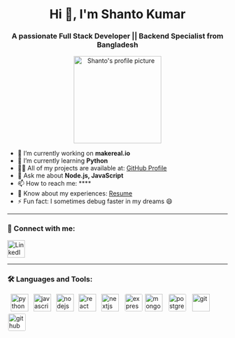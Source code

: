 <h1 align="center">Hi 👋, I'm Shanto Kumar</h1>
<h3 align="center">A passionate Full Stack Developer || Backend Specialist from Bangladesh</h3>

<!-- Profile image -->
<p align="center">
  <img src="YOUR_IMAGE_URL_HERE" alt="Shanto's profile picture" width="200" />
</p>

- 🔭 I’m currently working on **makereal.io**
- 🌱 I’m currently learning **Python**
- 👨‍💻 All of my projects are available at: [GitHub Profile](https://github.com/shanto096)
- 💬 Ask me about **Node.js, JavaScript**
- 📫 How to reach me: ****
- 📝 Know about my experiences: [Resume](YOUR_RESUME_URL)
- ⚡ Fun fact: I sometimes debug faster in my dreams 😄

---

### 🤝 Connect with me:
<p align="left">
  <a href="https://www.linkedin.com/in/shantokumar" target="_blank">
    <img src="https://cdn.jsdelivr.net/gh/devicons/devicon/icons/linkedin/linkedin-original.svg" alt="LinkedIn" width="40" height="40"/>
  </a>
</p>

---

### 🛠️ Languages and Tools:

 <p align="left">
  <img src="https://cdn.jsdelivr.net/gh/devicons/devicon/icons/python/python-original.svg" alt="python" width="40" height="40"/>
  <img src="https://cdn.jsdelivr.net/gh/devicons/devicon/icons/javascript/javascript-original.svg" alt="javascript" width="40" height="40"/>
  <img src="https://cdn.jsdelivr.net/gh/devicons/devicon/icons/nodejs/nodejs-original.svg" alt="nodejs" width="40" height="40"/>
  <img src="https://cdn.jsdelivr.net/gh/devicons/devicon/icons/react/react-original.svg" alt="react" width="40" height="40"/>
  <img src="https://cdn.jsdelivr.net/gh/devicons/devicon/icons/nextjs/nextjs-line.svg" alt="nextjs" width="40" height="40"/>
  <img src="https://cdn.jsdelivr.net/gh/devicons/devicon/icons/express/express-original-wordmark.svg" alt="express" width="40" height="40" style="background-color: white; border-radius: 5px; padding: 2px;" />
 <img src="https://cdn.jsdelivr.net/gh/devicons/devicon/icons/mongodb/mongodb-original.svg" alt="mongodb" width="40" height="40"  />
  <img src="https://cdn.jsdelivr.net/gh/devicons/devicon/icons/postgresql/postgresql-original.svg" alt="postgresql" width="40" height="40" style="background-color: white; border-radius: 5px; padding: 2px;" />
  <img src="https://cdn.jsdelivr.net/gh/devicons/devicon/icons/git/git-original.svg" alt="git" width="40" height="40"/>
  <img src="https://cdn.jsdelivr.net/gh/devicons/devicon/icons/github/github-original.svg" alt="github" width="40" height="40" style="background-color: white; border-radius: 5px; padding: 2px;" />
</p>

<!--
**shanto096/shanto096** is a ✨ _special_ ✨ repository because its `README.md` (this file) appears on your GitHub profile.
-->
